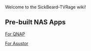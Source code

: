 Welcome to the SickBeard-TVRage wiki!



## Pre-built NAS Apps

[For QNAP](http://bit.ly/1j5WtdN) 

[For Asustor](http://bit.ly/1pFr1rW)
